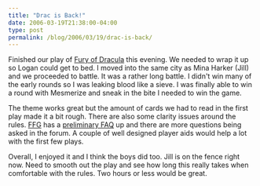 ```yaml
---
title: "Drac is Back!"
date: 2006-03-19T21:38:00-04:00
type: post
permalink: /blog/2006/03/19/drac-is-back/
---
```

Finished our play of [Fury of Dracula](https://www.boardgamegeek.com/game/20963) this evening. We needed to wrap it up so Logan could get to bed. I moved into the same city as Mina Harker (Jill) and we proceeded to battle. It was a rather long battle. I didn't win many of the early rounds so I was leaking blood like a sieve. I was finally able to win a round with Mesmerize and sneak in the bite I needed to win the game.

The theme works great but the amount of cards we had to read in the first play made it a bit rough. There are also some clarity issues around the rules. [FFG](https://www.fantasyflightgames.com/) has a [preliminary FAQ](https://www.fantasyflightgames.com/PDF/FoDprelimFAQ.pdf) up and there are more questions being asked in the forum. A couple of well designed player aids would help a lot with the first few plays.

Overall, I enjoyed it and I think the boys did too. Jill is on the fence right now. Need to smooth out the play and see how long this really takes when comfortable with the rules. Two hours or less would be great.
